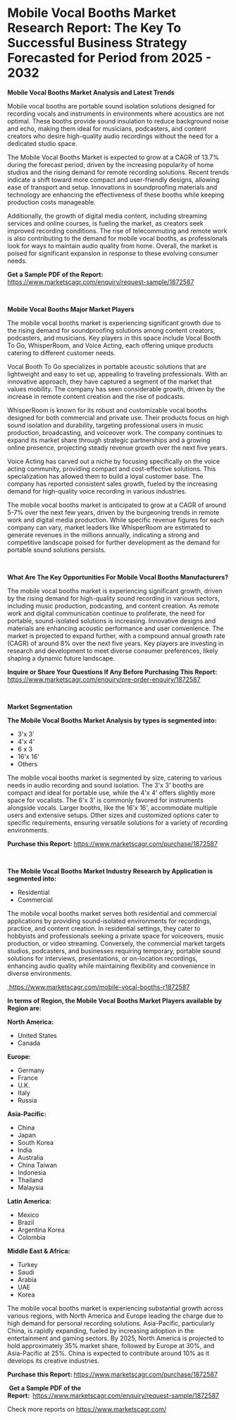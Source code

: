 <p><h1>Mobile Vocal Booths Market Research Report: The Key To Successful Business Strategy Forecasted for Period from 2025 - 2032</h1></p><p><strong>Mobile Vocal Booths Market Analysis and Latest Trends</strong></p>
<p><p>Mobile vocal booths are portable sound isolation solutions designed for recording vocals and instruments in environments where acoustics are not optimal. These booths provide sound insulation to reduce background noise and echo, making them ideal for musicians, podcasters, and content creators who desire high-quality audio recordings without the need for a dedicated studio space.</p><p>The Mobile Vocal Booths Market is expected to grow at a CAGR of 13.7% during the forecast period, driven by the increasing popularity of home studios and the rising demand for remote recording solutions. Recent trends indicate a shift toward more compact and user-friendly designs, allowing ease of transport and setup. Innovations in soundproofing materials and technology are enhancing the effectiveness of these booths while keeping production costs manageable.</p><p>Additionally, the growth of digital media content, including streaming services and online courses, is fueling the market, as creators seek improved recording conditions. The rise of telecommuting and remote work is also contributing to the demand for mobile vocal booths, as professionals look for ways to maintain audio quality from home. Overall, the market is poised for significant expansion in response to these evolving consumer needs.</p></p>
<p><strong>Get a Sample PDF of the Report:&nbsp;</strong> <a href="https://www.marketscagr.com/enquiry/request-sample/1872587?utm_campaign=2202&utm_medium=2&utm_source=Github&utm_content=ia&utm_term=05022025&utm_id=mobile-vocal-booths">https://www.marketscagr.com/enquiry/request-sample/1872587</a></p>
<p>&nbsp;</p>
<p><strong>Mobile Vocal Booths Major Market Players</strong></p>
<p><p>The mobile vocal booths market is experiencing significant growth due to the rising demand for soundproofing solutions among content creators, podcasters, and musicians. Key players in this space include Vocal Booth To Go, WhisperRoom, and Voice Acting, each offering unique products catering to different customer needs.</p><p>Vocal Booth To Go specializes in portable acoustic solutions that are lightweight and easy to set up, appealing to traveling professionals. With an innovative approach, they have captured a segment of the market that values mobility. The company has seen considerable growth, driven by the increase in remote content creation and the rise of podcasts.</p><p>WhisperRoom is known for its robust and customizable vocal booths designed for both commercial and private use. Their products focus on high sound isolation and durability, targeting professional users in music production, broadcasting, and voiceover work. The company continues to expand its market share through strategic partnerships and a growing online presence, projecting steady revenue growth over the next five years.</p><p>Voice Acting has carved out a niche by focusing specifically on the voice acting community, providing compact and cost-effective solutions. This specialization has allowed them to build a loyal customer base. The company has reported consistent sales growth, fueled by the increasing demand for high-quality voice recording in various industries.</p><p>The mobile vocal booths market is anticipated to grow at a CAGR of around 5-7% over the next few years, driven by the burgeoning trends in remote work and digital media production. While specific revenue figures for each company can vary, market leaders like WhisperRoom are estimated to generate revenues in the millions annually, indicating a strong and competitive landscape poised for further development as the demand for portable sound solutions persists.</p></p>
<p>&nbsp;</p>
<p><strong>What Are The Key Opportunities For Mobile Vocal Booths Manufacturers?</strong></p>
<p><p>The mobile vocal booths market is experiencing significant growth, driven by the rising demand for high-quality sound recording in various sectors, including music production, podcasting, and content creation. As remote work and digital communication continue to proliferate, the need for portable, sound-isolated solutions is increasing. Innovative designs and materials are enhancing acoustic performance and user convenience. The market is projected to expand further, with a compound annual growth rate (CAGR) of around 8% over the next five years. Key players are investing in research and development to meet diverse consumer preferences, likely shaping a dynamic future landscape.</p></p>
<p><strong>Inquire or Share Your Questions If Any Before Purchasing This Report:</strong> <a href="https://www.marketscagr.com/enquiry/pre-order-enquiry/1872587?utm_campaign=2202&utm_medium=2&utm_source=Github&utm_content=ia&utm_term=05022025&utm_id=mobile-vocal-booths">https://www.marketscagr.com/enquiry/pre-order-enquiry/1872587</a></p>
<p>&nbsp;</p>
<p><strong>Market Segmentation</strong></p>
<p><strong>The Mobile Vocal Booths Market Analysis by types is segmented into:</strong></p>
<p><ul><li>3'x 3'</li><li>4'x 4'</li><li>6 x 3</li><li>16'x 16'</li><li>Others</li></ul></p>
<p><p>The mobile vocal booths market is segmented by size, catering to various needs in audio recording and sound isolation. The 3'x 3' booths are compact and ideal for portable use, while the 4'x 4' offers slightly more space for vocalists. The 6'x 3' is commonly favored for instruments alongside vocals. Larger booths, like the 16'x 16', accommodate multiple users and extensive setups. Other sizes and customized options cater to specific requirements, ensuring versatile solutions for a variety of recording environments.</p></p>
<p><strong>Purchase this Report:&nbsp;</strong><a href="https://www.marketscagr.com/purchase/1872587?utm_campaign=2202&utm_medium=2&utm_source=Github&utm_content=ia&utm_term=05022025&utm_id=mobile-vocal-booths">https://www.marketscagr.com/purchase/1872587</a></p>
<p>&nbsp;</p>
<p><strong>The Mobile Vocal Booths Market Industry Research by Application is segmented into:</strong></p>
<p><ul><li>Residential</li><li>Commercial</li></ul></p>
<p><p>The mobile vocal booths market serves both residential and commercial applications by providing sound-isolated environments for recordings, practice, and content creation. In residential settings, they cater to hobbyists and professionals seeking a private space for voiceovers, music production, or video streaming. Conversely, the commercial market targets studios, podcasters, and businesses requiring temporary, portable sound solutions for interviews, presentations, or on-location recordings, enhancing audio quality while maintaining flexibility and convenience in diverse environments.</p></p>
<p><a href="https://www.marketscagr.com/mobile-vocal-booths-r1872587?utm_campaign=2202&utm_medium=2&utm_source=Github&utm_content=ia&utm_term=05022025&utm_id=mobile-vocal-booths">&nbsp;https://www.marketscagr.com/mobile-vocal-booths-r1872587</a></p>
<p><strong>In terms of Region, the Mobile Vocal Booths Market Players available by Region are:</strong></p>
<p>
    <p> <strong> North America: </strong>
        <ul>
            <li>United States</li>
            <li>Canada</li>
        </ul>
        </p> 
    <p> <strong> Europe: </strong>
        <ul>
            <li>Germany</li>
            <li>France</li>
            <li>U.K.</li>
            <li>Italy</li>
            <li>Russia</li>
        </ul>
        </p> 
    <p> <strong> Asia-Pacific: </strong>
        <ul>
            <li>China</li>
            <li>Japan</li>
            <li>South Korea</li>
            <li>India</li>
            <li>Australia</li>
            <li>China Taiwan</li>
            <li>Indonesia</li>
            <li>Thailand</li>
            <li>Malaysia</li>
        </ul>
        </p> 
    <p> <strong> Latin America: </strong>
        <ul>
            <li>Mexico</li>
            <li>Brazil</li>
            <li>Argentina Korea</li>
            <li>Colombia</li>
        </ul>
        </p> 
    <p> <strong> Middle East & Africa: </strong>
        <ul>
            <li>Turkey</li>
            <li>Saudi</li>
            <li>Arabia</li>
            <li>UAE</li>
            <li>Korea</li>
        </ul>
    </p>
    </p>
<p><p>The mobile vocal booths market is experiencing substantial growth across various regions, with North America and Europe leading the charge due to high demand for personal recording solutions. Asia-Pacific, particularly China, is rapidly expanding, fueled by increasing adoption in the entertainment and gaming sectors. By 2025, North America is projected to hold approximately 35% market share, followed by Europe at 30%, and Asia-Pacific at 25%. China is expected to contribute around 10% as it develops its creative industries.</p></p>
<p><strong>Purchase this Report: </strong><a href="https://www.marketscagr.com/purchase/1872587?utm_campaign=2202&utm_medium=2&utm_source=Github&utm_content=ia&utm_term=05022025&utm_id=mobile-vocal-booths">https://www.marketscagr.com/purchase/1872587</a></p>
<p>&nbsp;<strong>Get a Sample PDF of the Report:&nbsp;&nbsp;</strong><a href="https://www.marketscagr.com/enquiry/request-sample/1872587?utm_campaign=2202&utm_medium=2&utm_source=Github&utm_content=ia&utm_term=05022025&utm_id=mobile-vocal-booths">https://www.marketscagr.com/enquiry/request-sample/1872587</a></p>
<p><strong></strong></p>
<p>Check more reports on <a href="https://www.marketscagr.com/?utm_campaign=2202&utm_medium=2&utm_source=Github&utm_content=ia&utm_term=05022025&utm_id=mobile-vocal-booths">https://www.marketscagr.com/</a></p>